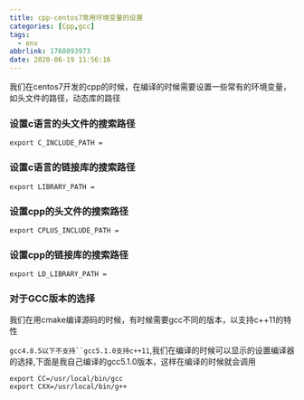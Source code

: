 ```yaml
---
title: cpp-centos7常用环境变量的设置
categories: [Cpp,gcc]
tags:
  - env
abbrlink: 1768093973
date: 2020-06-19 11:56:16
---
```


我们在centos7开发的cpp的时候，在编译的时候需要设置一些常有的环境变量，如头文件的路径，动态库的路径



### 设置c语言的头文件的搜索路径

~~~
export C_INCLUDE_PATH =
~~~

### 设置c语言的链接库的搜索路径

~~~
export LIBRARY_PATH = 
~~~

### 设置cpp的头文件的搜索路径

~~~
export CPLUS_INCLUDE_PATH = 
~~~

### 设置cpp的链接库的搜索路径

~~~
export LD_LIBRARY_PATH = 
~~~

### 对于GCC版本的选择

我们在用cmake编译源码的时候，有时候需要gcc不同的版本，以支持c++11的特性

`gcc4.8.5以下不支持``gcc5.1.0支持c++11`,我们在编译的时候可以显示的设置编译器的选择,下面是我自己编译的gcc5.1.0版本，这样在编译的时候就会调用

~~~
export CC=/usr/local/bin/gcc
export CXX=/usr/local/bin/g++
~~~



